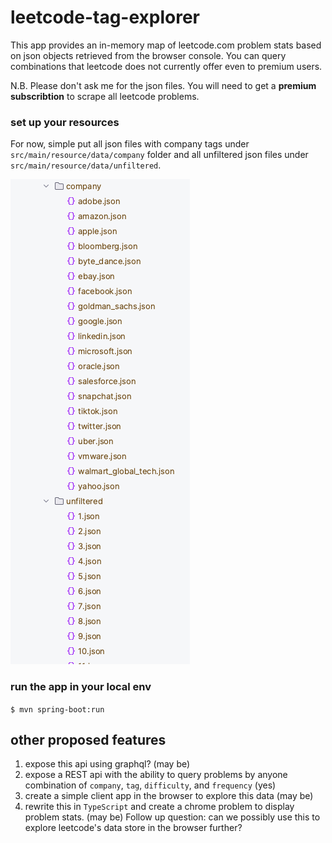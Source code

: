 # leetcode-tag-explorer

This app provides an in-memory map of leetcode.com problem stats based on json objects retrieved from the browser console. You can query combinations that leetcode does not currently offer even to premium users.

N.B. Please don't ask me for the json files. You will need to get a **premium subscribtion** to scrape all leetcode problems. 

### set up your resources
For now, simple put all json files with company tags under `src/main/resource/data/company` folder and all unfiltered json files under `src/main/resource/data/unfiltered`.
<p>
  <img src="https://github.com/joshir/leetcode-tag-explorer/blob/main/img/Screenshot%202023-04-26%20at%209.09.57%20PM.png" alt="screenshot"/>
</p>

### run the app in your local env 
`$ mvn spring-boot:run`

## other proposed features
1. expose this api using graphql? (may be) 
2. expose a REST api with the ability to query problems by anyone combination of `company`, `tag`, `difficulty`, and `frequency` (yes)
3. create a simple client app in the browser to explore this data (may be)
4. rewrite this in `TypeScript` and create a chrome problem to display problem stats. (may be) Follow up question: can we possibly use this to explore leetcode's data store in the browser further?


